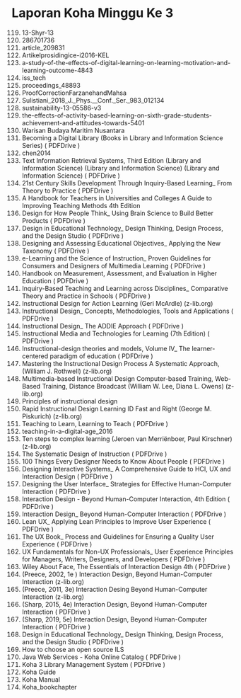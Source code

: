 # Laporan Koha Minggu Ke 3
119. 13-Shyr-13
120. 286701736
121. article_209831
122. Artikelprosidingice-i2016-KEL
123. a-study-of-the-effects-of-digital-learning-on-learning-motivation-and-learning-outcome-4843
124. iss_tech
125. proceedings_48893
126. ProofCorrectionFarzanehandMahsa
127. Sulistiani_2018_J._Phys.__Conf._Ser._983_012134
128. sustainability-13-05586-v3
129. the-effects-of-activity-based-learning-on-sixth-grade-students-achievement-and-attitudes-towards-5401
130. Warisan Budaya Maritim Nusantara
131. Becoming a Digital Library (Books in Library and Information Science Series) ( PDFDrive )
132. chen2014
133. Text Information Retrieval Systems, Third Edition (Library and Information Science) (Library and Information Science) (Library and Information Science) ( PDFDrive )
134. 21st Century Skills Development Through Inquiry-Based Learning_ From Theory to Practice ( PDFDrive )
135. A Handbook for Teachers in Universities and Colleges  A Guide to Improving Teaching Methods 4th Edition
136. Design for How People Think_ Using Brain Science to Build Better Products ( PDFDrive )
137. Design in Educational Technology_ Design Thinking, Design Process, and the Design Studio ( PDFDrive )
138. Designing and Assessing Educational Objectives_ Applying the New Taxonomy ( PDFDrive )
139. e-Learning and the Science of Instruction_ Proven Guidelines for Consumers and Designers of Multimedia Learning ( PDFDrive )
140. Handbook on Measurement, Assessment, and Evaluation in Higher Education ( PDFDrive )
141. Inquiry-Based Teaching and Learning across Disciplines_ Comparative Theory and Practice in Schools ( PDFDrive )
142. Instructional Design for Action Learning (Geri McArdle) (z-lib.org)
143. Instructional Design_ Concepts, Methodologies, Tools and Applications     ( PDFDrive )
144. Instructional Design_ The ADDIE Approach ( PDFDrive )
145. Instructional Media and Technologies for Learning (7th Edition) ( PDFDrive )
146. Instructional-design theories and models, Volume IV_ The learner-centered paradigm of education ( PDFDrive )
147. Mastering the Instructional Design Process  A Systematic Approach, (William J. Rothwell) (z-lib.org)
148. Multimedia-based Instructional Design Computer-based Training, Web-Based Training, Distance Broadcast (William W. Lee, Diana L. Owens) (z-lib.org)
149. Principles of instructional design
150. Rapid Instructional Design Learning ID Fast and Right (George M. Piskurich) (z-lib.org)
151. Teaching to Learn, Learning to Teach ( PDFDrive )
152. teaching-in-a-digital-age_2016
153. Ten steps to complex learning (Jeroen van Merriënboer, Paul Kirschner) (z-lib.org)
154. The Systematic Design of Instruction ( PDFDrive )
155. 100 Things Every Designer Needs to Know About People ( PDFDrive )
156. Designing Interactive Systems_ A Comprehensive Guide to HCI, UX and Interaction Design ( PDFDrive )
157. Designing the User Interface_ Strategies for Effective Human-Computer Interaction ( PDFDrive )
158. Interaction Design - Beyond Human-Computer Interaction, 4th Edition ( PDFDrive )
159. Interaction Design_ Beyond Human-Computer Interaction ( PDFDrive )
160. Lean UX_ Applying Lean Principles to Improve User Experience ( PDFDrive )
161. The UX Book_ Process and Guidelines for Ensuring a Quality User Experience ( PDFDrive )
162. UX Fundamentals for Non-UX Professionals_ User Experience Principles for Managers, Writers, Designers, and Developers ( PDFDrive )
163. Wiley About Face, The Essentials of Interaction Design 4th ( PDFDrive )
164. (Preece, 2002, 1e ) Interaction Design, Beyond Human-Computer Interaction (z-lib.org)
165. (Preece, 2011, 3e) Interaction Desing Beyond Human-Computer Interaction (z-lib.org)
166. (Sharp, 2015, 4e) Interaction Design, Beyond Human-Computer Interaction ( PDFDrive )
167. (Sharp, 2019, 5e) Interaction Design, Beyond Human-Computer Interaction ( PDFDrive )
168. Design in Educational Technology_ Design Thinking, Design Process, and the Design Studio ( PDFDrive )
169. How to choose an open source ILS
170. Java Web Services - Koha Online Catalog ( PDFDrive )
171. Koha 3 Library Management System ( PDFDrive )
172. Koha Guide
173. Koha Manual
174. Koha_bookchapter